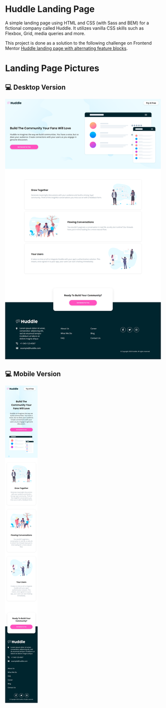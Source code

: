 # Huddle Landing Page
A simple landing page using HTML and CSS (with Sass and BEM) for a fictional company called Huddle. It utilizes vanilla CSS skills such as Flexbox, Grid, media queries and more.

This project is done as a solution to the following challenge on Frontend Mentor [Huddle landing page with alternating feature blocks](https://www.frontendmentor.io/challenges/huddle-landing-page-with-alternating-feature-blocks-5ca5f5981e82137ec91a5100).

# Landing Page Pictures
## 💻 Desktop Version
![Desktop Version](https://github.com/waleed-alfaifi/huddle-landing-page-newbie/blob/master/pictures/huddle%20-%20full%20size%20desktop.png)

## 💻 Mobile Version
![Mobile Version](https://github.com/waleed-alfaifi/huddle-landing-page-newbie/blob/master/pictures/huddle%20-%20full%20size%20mobile.png)
